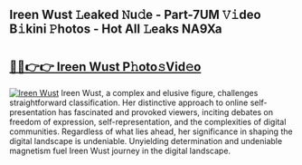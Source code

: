 ## Ireen Wust 𝙻eaked 𝙽u𝚍e - Part-7UM 𝚅𝚒deo B𝚒kini 𝙿hotos - Hot All 𝙻eaks NA9Xa

# <h2><a href="http://ld18x1v.urlbe.top/?page=Ireen+Wust">🔗🔗👉👉 Ireen Wust P𝚑oto𝚜Vid𝚎o</a></h2>

[![Ireen Wust](https://i.imgur.com/eBuTRDB.gif)](http://ld18x1v.urlbe.top/?page=Ireen+Wust)
Ireen Wust, a complex and elusive figure, challenges straightforward classification. Her distinctive approach to online self-presentation has fascinated and provoked viewers, inciting debates on freedom of expression, self-representation, and the complexities of digital communities. Regardless of what lies ahead, her significance in shaping the digital landscape is undeniable. Unyielding determination and undeniable magnetism fuel Ireen Wust journey in the digital landscape.
